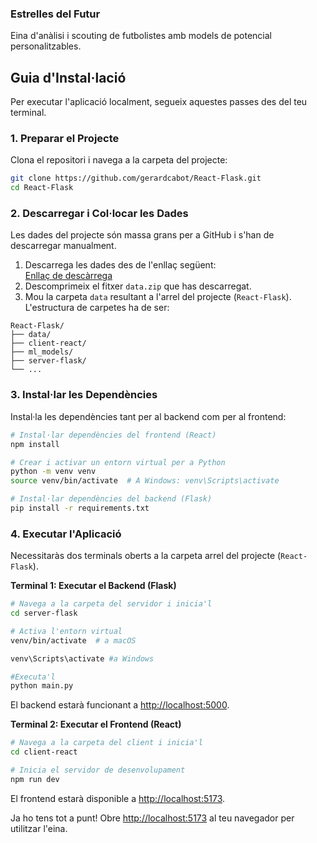 ### Estrelles del Futur

Eina d'anàlisi i scouting de futbolistes amb models de potencial personalitzables.

## Guia d'Instal·lació

Per executar l'aplicació localment, segueix aquestes passes des del teu terminal.

### 1. Preparar el Projecte

Clona el repositori i navega a la carpeta del projecte:

```bash
git clone https://github.com/gerardcabot/React-Flask.git
cd React-Flask
```

### 2. Descarregar i Col·locar les Dades

Les dades del projecte són massa grans per a GitHub i s'han de descarregar manualment.

1. Descarrega les dades des de l'enllaç següent:  
   [Enllaç de descàrrega](https://mega.nz/file/GU8lQJZL#sXN4YrdTBABAtt_p27fLBWcg6Kc7B4SalQU75gGbUEg)
2. Descomprimeix el fitxer `data.zip` que has descarregat.
3. Mou la carpeta `data` resultant a l'arrel del projecte (`React-Flask`). L'estructura de carpetes ha de ser:

```
React-Flask/
├── data/
├── client-react/
├── ml_models/
├── server-flask/
└── ...
```

### 3. Instal·lar les Dependències

Instal·la les dependències tant per al backend com per al frontend:

```bash
# Instal·lar dependències del frontend (React)
npm install

# Crear i activar un entorn virtual per a Python
python -m venv venv
source venv/bin/activate  # A Windows: venv\Scripts\activate

# Instal·lar dependències del backend (Flask)
pip install -r requirements.txt
```

### 4. Executar l'Aplicació

Necessitaràs dos terminals oberts a la carpeta arrel del projecte (`React-Flask`).

**Terminal 1: Executar el Backend (Flask)**

```bash
# Navega a la carpeta del servidor i inicia'l
cd server-flask

# Activa l'entorn virtual
venv/bin/activate  # a macOS

venv\Scripts\activate #a Windows

#Executa'l
python main.py
```

El backend estarà funcionant a [http://localhost:5000](http://localhost:5000).

**Terminal 2: Executar el Frontend (React)**

```bash
# Navega a la carpeta del client i inicia'l
cd client-react 

# Inicia el servidor de desenvolupament
npm run dev
```

El frontend estarà disponible a [http://localhost:5173](http://localhost:5173).

Ja ho tens tot a punt! Obre [http://localhost:5173](http://localhost:5173) al teu navegador per utilitzar l'eina.